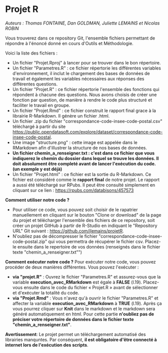 # Projet R 

*Auteurs : Thomas FONTAINE, Dan GOLDMAN, Juliette LEMAINS et Nicolas ROBIN*

Vous trouverez dans ce repository Git, l'ensemble fichiers permettant de répondre à l'énoncé donné en cours d'Outils et Méthodologie.

Voici la liste des fichiers :
- Un fichier "Projet.Rproj" à lancer pour se trouver dans le bon répertoire.
- Un fichier "Parametres.R" : ce fichier répertorie les différentes variables d'environnement, il inclut le chargement des bases de données de travail et également les variables nécessaires aux réponses des différentes questions.
- Un fichier "Projet.R" : ce fichier répertorie l'ensemble des fonctions qui répondent à chacune des questions. Nous avons choisis de créer une fonction par question, de manière à rendre le code plus structuré et faciliter le travail en groupe.
- Un fichier "Projet.Rmd" : ce fichier construit le rapport final grace à la librairie R-Markdown. Il génère un fichier .html.
- Un fichier .zip du fichier "correspondance-code-insee-code-postal.csv" téléchargé à partir du site https://public.opendatasoft.com/explore/dataset/correspondance-code-insee-code-postal.
- Une image "structure.png" : cette image est appelée dans le RMarkdown afin d'illustrer la structure de nos bases de données.
- **Un fichier chemin_a_renseigner.txt : c'est dans ce fichier que vous indiquerez le chemin du dossier dans lequel se trouve les données. Il doit absolument être completé avant de lancer l'exécution du code. (un exemple y est déjà)**
- Un fichier "Projet.html" : ce fichier est la sortie du R-Markdown. Ce fichier est considéré comme le **rapport final** de notre projet. Le rapport a aussi été téléchargé sur RPubs. Il peut être consulté simplement en cliquant sur ce lien : https://rpubs.com/databisons/457573

**Comment utiliser notre code ?**
- Pour utiliser ce code, vous pouvez soit choisir de le rapatrier manuellement en cliquant sur le bouton "Clone or download" de la page du projet et télécharger l'ensemble des fichiers de ce repository, soit créer un projet GitHub à partir de R-Studio en indiquant le "Repository URL" Git suivant : https://github.com/jlemains/projetR.
- N'oubliez pas de décompresser le fichier "correspondance-code-insee-code-postal.zip" qui vous permettra de récupérer le fichier csv. Placez-le ensuite dans le repertoire de vos données (renseignés dans le fichier texte "chemin_a_renseigner.txt"")

**Comment exécuter notre code ?**
Pour exécuter notre code, vous pouvez procéder de deux manières différentes. Vous pouvez l'exécuter : 
- **via "projet.R"** : Ouvrez le fichier "Parametres.R" et assurez-vous que la variable **execution_avec_RMarkdown** est égale à **FALSE** (l.19).  Placez-vous ensuite dans le code du fichier « Projet.R » avant de sélectionner et d'exécuter la totalité du code.
- **via "Projet.Rmd"** : Vous n'avez qu'à ouvrir le fichier "Parametres.R" et affecter la variable **execution_avec_RMarkdown** à **TRUE** (l.19). Après ça vous pourrez cliquer sur **Knit** dans le markdown et le markdown sera généré automatiquement en html. Pour cette partie **n'oubliez pas de préciser votre répertoire de données dans le fichier texte "chemin_a_renseigner.txt"**.

**Avertissement**: Le projet permet un téléchargement automatisé des librairies manquntes. Par conséquent, **il est obligatoire d'être connecté à internet lors de l'exécution des scripts**.
